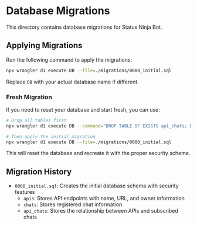 # Database Migrations

This directory contains database migrations for Status Ninja Bot.

## Applying Migrations

Run the following command to apply the migrations:

```bash
npx wrangler d1 execute DB --file=./migrations/0000_initial.sql
```

Replace `DB` with your actual database name if different.

### Fresh Migration

If you need to reset your database and start fresh, you can use:

```bash
# Drop all tables first
npx wrangler d1 execute DB --command="DROP TABLE IF EXISTS api_chats; DROP TABLE IF EXISTS apis; DROP TABLE IF EXISTS chats;"

# Then apply the initial migration
npx wrangler d1 execute DB --file=./migrations/0000_initial.sql
```

This will reset the database and recreate it with the proper security schema.

## Migration History

- `0000_initial.sql`: Creates the initial database schema with security features
  - `apis`: Stores API endpoints with name, URL, and owner information
  - `chats`: Stores registered chat information
  - `api_chats`: Stores the relationship between APIs and subscribed chats 